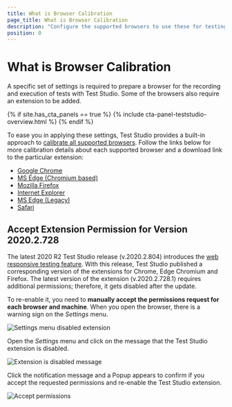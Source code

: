 ```yaml
---
title: What is Browser Calibration
page_title: What is Browser Calibration
description: "Configure the supported browsers to use these for testing with Test Studio. Prerequisites for testing web applications."
position: 0
---
```


# What is Browser Calibration

A specific set of settings is required to prepare a browser for the recording and execution of tests with Test Studio. Some of the browsers also require an extension to be added.

{% if site.has_cta_panels == true %}
{% include cta-panel-teststudio-overview.html %}
{% endif %}

To ease you in applying these settings, Test Studio provides a built-in approach to <a href="/features/project-settings/browsers" target="_blank">calibrate all supported browsers</a>. Follow the links below for more calibration details about each supported browser and a download link to the particular extension:

- <a href="/prerequisites/configure-your-browser/chrome" target="_blank">Google Chrome</a>
- <a href="/prerequisites/configure-your-browser/edge-chromium" target="_blank">MS Edge (Chromium based)</a>
- <a href="/prerequisites/configure-your-browser/firefox" target="_blank">Mozilla Firefox</a>
- <a href="/prerequisites/configure-your-browser/internet-explorer" target="_blank">Internet Explorer</a>
- <a href="/prerequisites/configure-your-browser/edge" target="_blank">MS Edge (Legacy)</a>
- <a href="/prerequisites/configure-your-browser/edge" target="_blank">Safari</a>

## Accept Extension Permission for Version 2020.2.728

The latest 2020 R2 Test Studio release (v.2020.2.804) introduces the <a href="/features/testing-types/responsive-test" target="_blank">web responsive testing feature</a>. With this release, Test Studio published a corresponding version of the extensions for Chrome, Edge Chromium and Firefox. The latest version of the extension (v.2020.2.728.1) requires additional permissions; therefore, it gets disabled after the update. 

To re-enable it, you need to __manually accept the permissions request for each browser and machine__. When you open the browser, there is a warning sign on the _Settings_ menu.

![Settings menu disabled extension][1]

Open the _Settings_ menu and click on the message that the Test Studio extension is disabled.

![Extension is disabled message][2]

Click the notification message and a Popup appears to confirm if you accept the requested permissions and re-enable the Test Studio extension.

![Accept permissions][3]

[1]: /img/prerequisites/browser-config/edge-notification.jpg
[2]: /img/prerequisites/browser-config/accept-popup.jpg
[3]: /img/prerequisites/browser-config/accept-permissions.jpg
